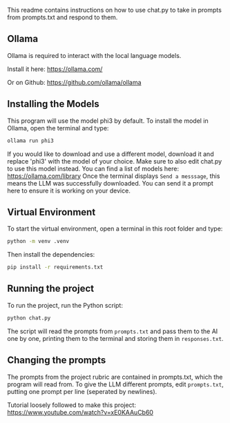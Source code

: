This readme contains instructions on how to use chat.py to take in prompts from prompts.txt and respond to them.

## Ollama
Ollama is required to interact with the local language models.

Install it here: https://ollama.com/

Or on Github: https://github.com/ollama/ollama

## Installing the Models
This program will use the model phi3 by default. To install the model in Ollama, open the terminal and type:
```sh
ollama run phi3
```
If you would like to download and use a different model, download it and replace 'phi3' with the model of your choice. Make sure to also edit chat.py to use this model instead. You can find a list of models here: https://ollama.com/library
Once the terminal displays `Send a messsage`, this means the LLM was successfully downloaded. You can send it a prompt here to ensure it is working on your device.

## Virtual Environment
To start the virtual environment, open a terminal in this root folder and type:
```sh
python -m venv .venv
```
Then install the dependencies:
```sh
pip install -r requirements.txt
```

## Running the project
To run the project, run the Python script:
```sh
python chat.py
```
The script will read the prompts from `prompts.txt` and pass them to the AI one by one, printing them to the terminal and storing them in `responses.txt`.

## Changing the prompts
The prompts from the project rubric are contained in prompts.txt, which the program will read from. To give the LLM different prompts, edit `prompts.txt`, putting one prompt per line (seperated by newlines).



Tutorial loosely followed to make this project: https://www.youtube.com/watch?v=xE0KAAuCb60
